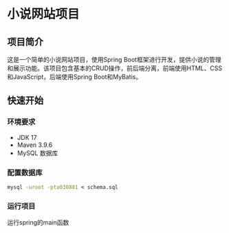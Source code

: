 # 小说网站项目

## 项目简介

这是一个简单的小说网站项目，使用Spring Boot框架进行开发，提供小说的管理和展示功能。该项目包含基本的CRUD操作，前后端分离，前端使用HTML、CSS和JavaScript，后端使用Spring Boot和MyBatis。

## 快速开始

### 环境要求

- JDK 17
- Maven 3.9.6
- MySQL 数据库

### 配置数据库

```cmd
mysql -uroot -pta030801 < schema.sql
```

### 运行项目

运行spring的main函数